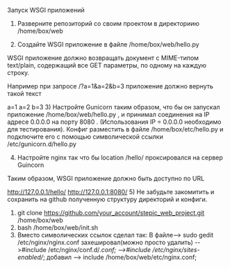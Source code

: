 Запуск WSGI приложений
1) Разверните репозиторий со своим проектом в директориию /home/box/web

2) Создайте WSGI приложение в файле /home/box/web/hello.py

WSGI приложение должно возвращать документ с MIME-типом text/plain, содержащий все GET параметры, по одному на каждую строку.

Например при запросе  /?a=1&a=2&b=3 приложение должно вернуть такой текст

a=1
a=2
b=3
3) Настройте Gunicorn таким образом, что бы он запускал приложение  /home/box/web/hello.py , и принимал соединения на IP адресе 0.0.0.0 на порту 8080 .  (Использования IP = 0.0.0.0 необходимо для тестирования). Конфиг разместить в файле /home/box/etc/hello.py и подключите его с помощью символической ссылки /etc/gunicorn.d/hello.py

4) Настройте nginx так что бы location /hello/ проксировался на cервер Guincorn

Таким образом, WSGI приложение должно быть доступно по URL

http://127.0.0.1/hello/
http://127.0.0.1:8080/
5) Не забудьте закомитить и сохранить на github полученную структуру директорий и конфиги.


1) git clone https://github.com/your_account/stepic_web_project.git /home/box/web
2) bash /home/box/web/init.sh
3) Вместо символических ссылок сделал так: 
    В файле--> sudo gedit /etc/nginx/nginx.conf
    захешировал(можно просто удалить) -->#include /etc/nginx/conf.d/*.conf;
                                                                   -->#include /etc/nginx/sites-enabled/*;
    добавил      --> include /home/box/web/etc/nginx.conf;